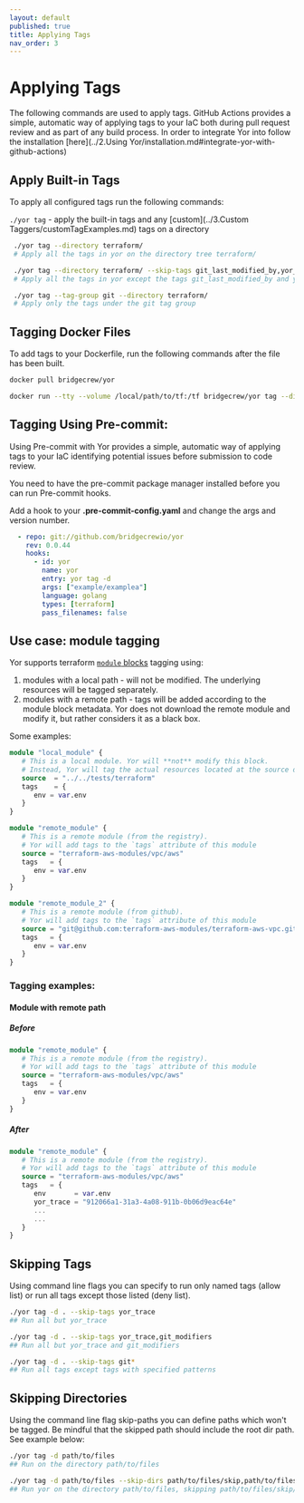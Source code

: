 ```yaml
---
layout: default
published: true
title: Applying Tags
nav_order: 3
---
```

# Applying Tags

The following commands are used to apply tags. GitHub Actions provides a simple, automatic way of applying tags to your IaC 
both during pull request review and as part of any build process. In order to integrate Yor into follow the installation 
[here](../2.Using Yor/installation.md#integrate-yor-with-github-actions)

## Apply Built-in Tags
To apply all configured tags run the following commands:

`./yor tag` - apply the built-in tags and any [custom](../3.Custom Taggers/customTagExamples.md) tags on a directory
   ```sh
    ./yor tag --directory terraform/
    # Apply all the tags in yor on the directory tree terraform/
   
    ./yor tag --directory terraform/ --skip-tags git_last_modified_by,yor_trace
    # Apply all the tags in yor except the tags git_last_modified_by and yor_trace
   
    ./yor tag --tag-group git --directory terraform/
    # Apply only the tags under the git tag group

   ```
## Tagging Docker Files

To add tags to your Dockerfile, run the following commands after the file has been built.
```sh
docker pull bridgecrew/yor

docker run --tty --volume /local/path/to/tf:/tf bridgecrew/yor tag --directory /tf
```

## Tagging Using Pre-commit:
Using Pre-commit with Yor provides a simple, automatic way of applying tags to your IaC identifying potential issues before submission to code review.

You need to have the pre-commit package manager installed before you can run Pre-commit hooks.

Add a hook to your **.pre-commit-config.yaml** and change the args and version number.

```yaml
  - repo: git://github.com/bridgecrewio/yor
    rev: 0.0.44
    hooks:
      - id: yor
        name: yor
        entry: yor tag -d
        args: ["example/examplea"]
        language: golang
        types: [terraform]
        pass_filenames: false
```

## Use case: module tagging
Yor supports terraform [`module` blocks](https://www.terraform.io/docs/language/modules/sources.html) tagging using:
1. modules with a local path - will not be modified. The underlying resources will be tagged separately.
2. modules with a remote path - tags will be added according to the module block metadata.
   Yor does not download the remote module and modify it, but rather considers it as a black box.
   
Some examples:
```terraform
module "local_module" {
   # This is a local module. Yor will **not** modify this block. 
   # Instead, Yor will tag the actual resources located at the source dir that is specified in the module block
   source  = "../../tests/terraform"
   tags    = {
      env = var.env
   }
}

module "remote_module" {
   # This is a remote module (from the registry). 
   # Yor will add tags to the `tags` attribute of this module
   source = "terraform-aws-modules/vpc/aws"
   tags   = {
      env = var.env
   }
}

module "remote_module_2" {
   # This is a remote module (from github). 
   # Yor will add tags to the `tags` attribute of this module
   source = "git@github.com:terraform-aws-modules/terraform-aws-vpc.git"
   tags   = {
      env = var.env
   }
}
```

### Tagging examples:
#### Module with remote path
##### Before
```terraform
module "remote_module" {
   # This is a remote module (from the registry). 
   # Yor will add tags to the `tags` attribute of this module
   source = "terraform-aws-modules/vpc/aws"
   tags   = {
      env = var.env
   }
}
```

##### After
```terraform
module "remote_module" {
   # This is a remote module (from the registry). 
   # Yor will add tags to the `tags` attribute of this module
   source = "terraform-aws-modules/vpc/aws"
   tags   = {
      env       = var.env
      yor_trace = "912066a1-31a3-4a08-911b-0b06d9eac64e"
      ...
      ...
   }
}
```


## Skipping Tags

Using command line flags you can specify to run only named tags (allow list) or run all tags except
those listed (deny list).

```sh
./yor tag -d . --skip-tags yor_trace
## Run all but yor_trace

./yor tag -d . --skip-tags yor_trace,git_modifiers
## Run all but yor_trace and git_modifiers

./yor tag -d . --skip-tags git*
## Run all tags except tags with specified patterns
```

## Skipping Directories

Using the command line flag skip-paths you can define paths which won't be tagged.
Be mindful that the skipped path should include the root dir path. See example below:

```sh
./yor tag -d path/to/files
## Run on the directory path/to/files

./yor tag -d path/to/files --skip-dirs path/to/files/skip,path/to/files/another/skip2
## Run yor on the directory path/to/files, skipping path/to/files/skip/ and path/to/files/another/skip2/

```
